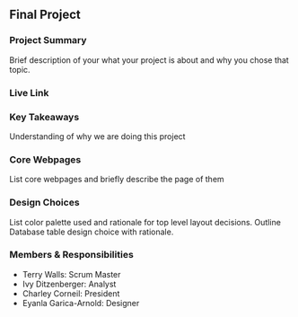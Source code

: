 ## Final Project

### Project Summary

Brief description of your what your project is about and why you chose that topic.

### Live Link

### Key Takeaways

Understanding of why we are doing this project

### Core Webpages

List core webpages and briefly describe the page of them

### Design Choices

List color palette used and rationale for top level layout decisions. Outline Database table design choice with rationale.

### Members & Responsibilities

- Terry Walls: Scrum Master
- Ivy Ditzenberger: Analyst
- Charley Corneil: President
- Eyanla Garica-Arnold: Designer
